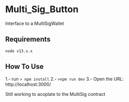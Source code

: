 # Multi_Sig_Button
Interface to a MultiSigWallet

## Requirements

`node v13.x.x`

## How To Use

1.- run `> npm install`
2.- `>npm run dev`
3.- Open the URL: http://localhost:3000/

Still working to acoplate to the MultiSig contract
